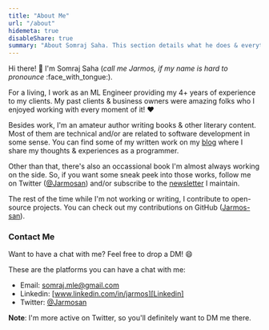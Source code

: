 ```yaml
---
title: "About Me"
url: "/about"
hidemeta: true
disableShare: true
summary: "About Somraj Saha. This section details what he does & everything else you might want to know about him."
---
```


Hi there! :wave: I'm Somraj Saha (_call me Jarmos, if my name is hard to pronounce_ :face_with_tongue:).

For a living, I work as an ML Engineer providing my 4+ years of experience to my clients. My past clients & business owners were amazing folks who I enjoyed working with every moment of it! :heart:

Besides work, I'm an amateur author writing books & other literary content. Most of them are technical and/or are related to software development in some sense. You can find some of my written work on my [blog](../blog/) where I share my thoughts & experiences as a programmer.

Other than that, there's also an occassional book I'm almost always working on the side. So, if you want some sneak peek into those works, follow me on Twitter ([@Jarmosan][Twitter]) and/or subscribe to the [newsletter][Newsletter] I maintain.

The rest of the time while I'm not working or writing, I contribute to open-source projects. You can check out my contributions on GitHub ([Jarmos-san][Github]).

### Contact Me

Want to have a chat with me? Feel free to drop a DM! :smile:

These are the platforms you can have a chat with me:

- Email: somraj.mle@gmail.com
- Linkedin: [www.linkedin.com/in/jarmos][Linkedin]
- Twitter: [@Jarmosan][Twitter]

**Note**: I'm more active on Twitter, so you'll definitely want to DM me there.

<!-- Reference Links -->
[Newsletter]: https://jarmos.ck.page/newsletter
[Twitter]: https://twitter.com/Jarmosan
[Linkedin]: https://www.linkedin.com/in/jarmos
[Email]: mailto:somraj.mle@gmail.com
[Github]: https://github.com/Jarmos-san
